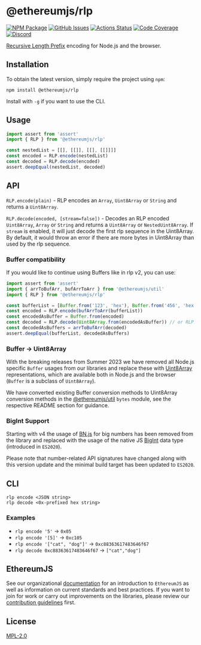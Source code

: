 # @ethereumjs/rlp

[![NPM Package][rlp-npm-badge]][rlp-npm-link]
[![GitHub Issues][rlp-issues-badge]][rlp-issues-link]
[![Actions Status][rlp-actions-badge]][rlp-actions-link]
[![Code Coverage][rlp-coverage-badge]][rlp-coverage-link]
[![Discord][discord-badge]][discord-link]

[Recursive Length Prefix](https://ethereum.org/en/developers/docs/data-structures-and-encoding/rlp) encoding for Node.js and the browser.

## Installation

To obtain the latest version, simply require the project using `npm`:

```shell
npm install @ethereumjs/rlp
```

Install with `-g` if you want to use the CLI.

## Usage

```typescript
import assert from 'assert'
import { RLP } from '@ethereumjs/rlp'

const nestedList = [[], [[]], [[], [[]]]]
const encoded = RLP.encode(nestedList)
const decoded = RLP.decode(encoded)
assert.deepEqual(nestedList, decoded)
```

## API

`RLP.encode(plain)` - RLP encodes an `Array`, `Uint8Array` or `String` and returns a `Uint8Array`.

`RLP.decode(encoded, [stream=false])` - Decodes an RLP encoded `Uint8Array`, `Array` or `String` and returns a `Uint8Array` or `NestedUint8Array`. If `stream` is enabled, it will just decode the first rlp sequence in the Uint8Array. By default, it would throw an error if there are more bytes in Uint8Array than used by the rlp sequence.

### Buffer compatibility

If you would like to continue using Buffers like in rlp v2, you can use:

```typescript
import assert from 'assert'
import { arrToBufArr, bufArrToArr } from '@ethereumjs/util'
import { RLP } from '@ethereumjs/rlp'

const bufferList = [Buffer.from('123', 'hex'), Buffer.from('456', 'hex')]
const encoded = RLP.encode(bufArrToArr(bufferList))
const encodedAsBuffer = Buffer.from(encoded)
const decoded = RLP.decode(Uint8Array.from(encodedAsBuffer)) // or RLP.decode(encoded)
const decodedAsBuffers = arrToBufArr(decoded)
assert.deepEqual(bufferList, decodedAsBuffers)
```

### Buffer -> Uint8Array

With the breaking releases from Summer 2023 we have removed all Node.js specific `Buffer` usages from our libraries and replace these with [Uint8Array](https://developer.mozilla.org/en-US/docs/Web/JavaScript/Reference/Global_Objects/Uint8Array) representations, which are available both in Node.js and the browser (`Buffer` is a subclass of `Uint8Array`).

We have converted existing Buffer conversion methods to Uint8Array conversion methods in the [@ethereumjs/util](https://github.com/ethereumjs/ethereumjs-monorepo/tree/master/packages/util) `bytes` module, see the respective README section for guidance.

### BigInt Support

Starting with v4 the usage of [BN.js](https://github.com/indutny/bn.js/) for big numbers has been removed from the library and replaced with the usage of the native JS [BigInt](https://developer.mozilla.org/en-US/docs/Web/JavaScript/Reference/Global_Objects/BigInt) data type (introduced in `ES2020`).

Please note that number-related API signatures have changed along with this version update and the minimal build target has been updated to `ES2020`.

## CLI

`rlp encode <JSON string>`\
`rlp decode <0x-prefixed hex string>`

### Examples

- `rlp encode '5'` -> `0x05`
- `rlp encode '[5]'` -> `0xc105`
- `rlp encode '["cat", "dog"]'` -> `0xc88363617483646f67`
- `rlp decode 0xc88363617483646f67` -> `["cat","dog"]`

## EthereumJS

See our organizational [documentation](https://ethereumjs.readthedocs.io) for an introduction to `EthereumJS` as well as information on current standards and best practices. If you want to join for work or carry out improvements on the libraries, please review our [contribution guidelines](https://ethereumjs.readthedocs.io/en/latest/contributing.html) first.

## License

[MPL-2.0](<https://tldrlegal.com/license/mozilla-public-license-2.0-(mpl-2)>)

[discord-badge]: https://img.shields.io/static/v1?logo=discord&label=discord&message=Join&color=blue
[discord-link]: https://discord.gg/TNwARpR
[rlp-npm-badge]: https://img.shields.io/npm/v/@ethereumjs/rlp.svg
[rlp-npm-link]: https://www.npmjs.com/package/@ethereumjs/rlp
[rlp-issues-badge]: https://img.shields.io/github/issues/ethereumjs/ethereumjs-monorepo/package:%20rlp?label=issues
[rlp-issues-link]: https://github.com/ethereumjs/ethereumjs-monorepo/issues?q=is%3Aopen+is%3Aissue+label%3A"package%3A+rlp"
[rlp-actions-badge]: https://github.com/ethereumjs/ethereumjs-monorepo/workflows/rlp/badge.svg
[rlp-actions-link]: https://github.com/ethereumjs/ethereumjs-monorepo/actions?query=workflow%3A%22rlp%22
[rlp-coverage-badge]: https://codecov.io/gh/ethereumjs/ethereumjs-monorepo/branch/master/graph/badge.svg?flag=rlp
[rlp-coverage-link]: https://codecov.io/gh/ethereumjs/ethereumjs-monorepo/tree/master/packages/rlp
